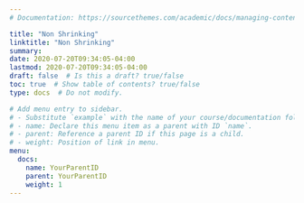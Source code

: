```yaml
---
# Documentation: https://sourcethemes.com/academic/docs/managing-content/

title: "Non Shrinking"
linktitle: "Non Shrinking"
summary:
date: 2020-07-20T09:34:05-04:00
lastmod: 2020-07-20T09:34:05-04:00
draft: false  # Is this a draft? true/false
toc: true  # Show table of contents? true/false
type: docs  # Do not modify.

# Add menu entry to sidebar.
# - Substitute `example` with the name of your course/documentation folder.
# - name: Declare this menu item as a parent with ID `name`.
# - parent: Reference a parent ID if this page is a child.
# - weight: Position of link in menu.
menu:
  docs:
    name: YourParentID
    parent: YourParentID
    weight: 1
---
```

